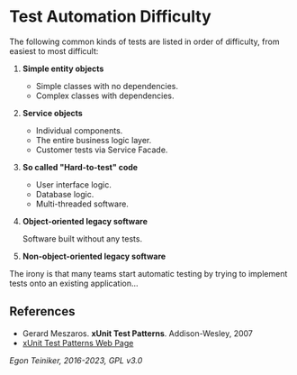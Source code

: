 # Test Automation Difficulty

The following common kinds of tests are listed in order of difficulty, 
from easiest to most difficult:

1. **Simple entity objects**
    * Simple classes with no dependencies.
    * Complex classes with dependencies.

2. **Service objects**
    * Individual components. 
    * The entire business logic layer.
    * Customer tests via Service Facade.

3. **So called "Hard-to-test" code**
    * User interface logic.
    * Database logic.
    * Multi-threaded software.

4. **Object-oriented legacy software** 

    Software built without any tests.

5. **Non-object-oriented legacy software**


The irony is that many teams start automatic testing by trying to implement 
tests onto an existing application...




## References

* Gerard Meszaros. **xUnit Test Patterns**. Addison-Wesley, 2007 
* [xUnit Test Patterns Web Page](http://xunitpatterns.com/)

*Egon Teiniker, 2016-2023, GPL v3.0*